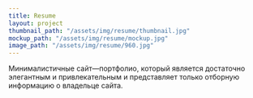 ```yaml
---
title: Resume
layout: project
thumbnail_path: "/assets/img/resume/thumbnail.jpg"
mockup_path: "/assets/img/resume/mockup.jpg"
image_path: "/assets/img/resume/960.jpg"
---
```


Минималистичные сайт—портфолио, который является достаточно элегантным и привлекательным и представляет только отборную информацию о владельце сайта.   
